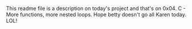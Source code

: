 This readme file is a description on today's project and that's on 0x04. C - More functions, more nested loops. Hope betty doesn't go all Karen today. LOL!
